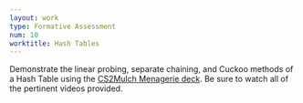 ```yaml
---
layout: work
type: Formative Assessment
num: 10
worktitle: Hash Tables
---
```


Demonstrate the linear probing, separate chaining, and Cuckoo methods of a Hash Table using the 
[CS2Mulch Menagerie deck](https://mgoadric.github.io/cs2mulch/hash/). Be sure to watch all of the
pertinent videos provided.
